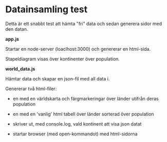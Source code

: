 # Datainsamling test

Detta är ett snabbt test att hämta "fri" data och sedan generera sidor
med den datan.

**app.js**

Startar en node-server (loaclhost:3000) och genererar en html-sida.

Stapeldiagram visas över kontinenter över population.


**world_data.js**

Hämtar data och skapar en json-fil med all data i.

Genererar två html-filer: 

- en med en världskarta och färgmarkeringar över länder utifrån deras population

- en med en 'vanlig' html tabell över länder sorterad över population

- skriver ut, med console.log, vald kontinent att visa json datat

- startar browser (med open-kommandot) med html-sidorna

